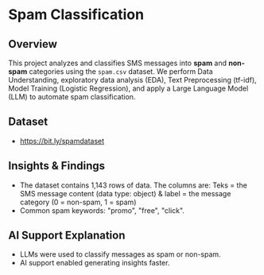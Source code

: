 # Spam Classification

## Overview
This project analyzes and classifies SMS messages into **spam** and **non-spam** categories using the `spam.csv` dataset. We perform Data Understanding, exploratory data analysis (EDA), Text Preprocessing (tf-idf), Model Training (Logistic Regression), and apply a Large Language Model (LLM) to automate spam classification.

## Dataset
- https://bit.ly/spamdataset

## Insights & Findings
- The dataset contains 1,143 rows of data. The columns are: Teks = the SMS message content (data type: object) & label = the message category (0 = non-spam, 1 = spam)
- Common spam keywords: "promo", "free", "click".


## AI Support Explanation
- LLMs were used to classify messages as spam or non-spam.
- AI support enabled generating insights faster.
